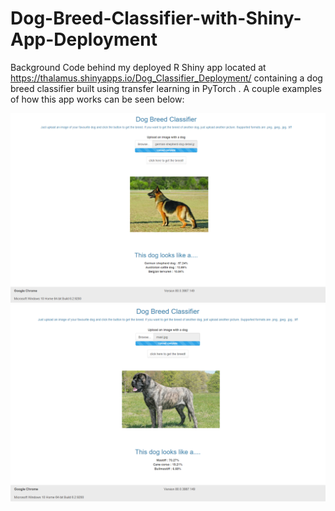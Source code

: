 # Dog-Breed-Classifier-with-Shiny-App-Deployment
Background Code behind my deployed R Shiny app located at https://thalamus.shinyapps.io/Dog_Classifier_Deployment/
containing a dog breed classifier built using transfer learning in PyTorch . A couple examples of how this app works can be seen below:

![German Sheppard](Dog_Breed_Class_ex_1.png)
![Mastiff](Dog_Breed_Class_ex_2.png)

